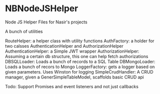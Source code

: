 # NBNodeJSHelper
Node JS Helper Files for Nasir's projects

A bunch of utilities

RouteHelper: a helper class with utility functions
AuthFactory: a holder for two calsses AuthenticationHelper and AuthorizationHelper
AuthenticationHelper: a Simple JWT wrapper
AuthorizationHelper: Assuming a certain db structure, this one can help fetch authorizations
DBSQLLoader: Loads a bunch of records to a SQL Table
DBMongoLoader: Loads a bunch of recors to Mongo
LoggerFactory: gets a logger based on given parameters. Uses Winston for logging
SimpleCrudHandler: A CRUD manager, given a GenerSimpleTableModel, scaffolds basic CRUD api

Todo: Support Promises and event listeners and not just callbacks
